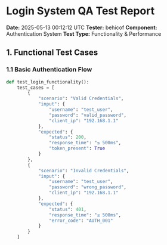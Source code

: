 # Login System QA Test Report
**Date:** 2025-05-13 00:12:12 UTC
**Tester:** behicof
**Component:** Authentication System
**Test Type:** Functionality & Performance

## 1. Functional Test Cases

### 1.1 Basic Authentication Flow
```python
def test_login_functionality():
    test_cases = [
        {
            "scenario": "Valid Credentials",
            "input": {
                "username": "test_user",
                "password": "valid_password",
                "client_ip": "192.168.1.1"
            },
            "expected": {
                "status": 200,
                "response_time": "≤ 500ms",
                "token_present": True
            }
        },
        {
            "scenario": "Invalid Credentials",
            "input": {
                "username": "test_user",
                "password": "wrong_password",
                "client_ip": "192.168.1.1"
            },
            "expected": {
                "status": 401,
                "response_time": "≤ 500ms",
                "error_code": "AUTH_001"
            }
        }
    ]